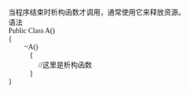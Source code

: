 <html>

<head>
<meta http-equiv=Content-Type content="text/html; charset=gb2312">
<meta name=Generator content="Microsoft Word 15 (filtered)">
<style>
<!--
 /* Font Definitions */
 @font-face
	{font-family:宋体;
	panose-1:2 1 6 0 3 1 1 1 1 1;}
@font-face
	{font-family:"Cambria Math";
	panose-1:2 4 5 3 5 4 6 3 2 4;}
@font-face
	{font-family:Calibri;
	panose-1:2 15 5 2 2 2 4 3 2 4;}
@font-face
	{font-family:"\@宋体";
	panose-1:2 1 6 0 3 1 1 1 1 1;}
 /* Style Definitions */
 p.MsoNormal, li.MsoNormal, div.MsoNormal
	{margin:0cm;
	margin-bottom:.0001pt;
	text-align:justify;
	text-justify:inter-ideograph;
	font-size:10.5pt;
	font-family:"Calibri","sans-serif";}
 /* Page Definitions */
 @page WordSection1
	{size:595.3pt 841.9pt;
	margin:72.0pt 90.0pt 72.0pt 90.0pt;
	layout-grid:15.6pt;}
div.WordSection1
	{page:WordSection1;}
-->
</style>

</head>

<body lang=ZH-CN style='text-justify-trim:punctuation'>

<div class=WordSection1 style='layout-grid:15.6pt'>

<p class=MsoNormal><span style='font-family:宋体'>当程序结束时析构函数才调用，通常使用它来释放资源。</span></p>

<p class=MsoNormal><span style='font-family:宋体'>语法</span></p>

<p class=MsoNormal><span lang=EN-US>Public Class A()</span></p>

<p class=MsoNormal><span lang=EN-US>{</span></p>

<p class=MsoNormal><span lang=EN-US>&nbsp;&nbsp;&nbsp;&nbsp;&nbsp;&nbsp;&nbsp;&nbsp; ~A()</span></p>

<p class=MsoNormal style='margin-left:31.5pt'><span lang=EN-US>{</span></p>

<p class=MsoNormal style='margin-left:31.5pt'><span lang=EN-US>&nbsp;&nbsp;&nbsp;&nbsp; //</span><span
style='font-family:宋体'>这里是析构函数</span></p>

<p class=MsoNormal style='margin-left:31.5pt'><span lang=EN-US>}</span></p>

<p class=MsoNormal><span lang=EN-US>}</span></p>

</div>

</body>

</html>
